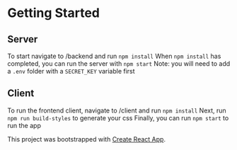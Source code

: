 # Getting Started 

## Server
To start navigate to /backend and run `npm install`
When `npm install` has completed, you can run the server with `npm start`
Note: you will need to add a `.env` folder with a `SECRET_KEY` variable first

## Client
To run the frontend client, navigate to /client and run `npm install`
Next, run `npm run build-styles` to generate your css
Finally, you can run `npm start` to run the app

This project was bootstrapped with [Create React App](https://github.com/facebook/create-react-app).

